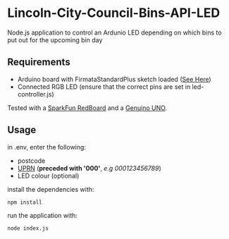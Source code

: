 # Lincoln-City-Council-Bins-API-LED
Node.js application to control an Ardunio LED depending on which bins to put out for the upcoming bin day

## Requirements

- Arduino board with FirmataStandardPlus sketch loaded ([See Here](https://github.com/rwaldron/johnny-five/wiki/Getting-Started#troubleshooting))
- Connected RGB LED (ensure that the correct pins are set in led-controller.js)

Tested with a [SparkFun RedBoard](https://www.sparkfun.com/products/13975) and a [Genuino UNO](https://uk.pi-supply.com/products/genuino-uno).

## Usage
in .env, enter the following:
- postcode
- [UPRN](https://www.findmyaddress.co.uk/search) (**preceded with '000'**, *e.g 000123456789*)
- LED colour (optional)

install the dependencies with:
```bash
npm install
```
run the application with:
```bash
node index.js
```
